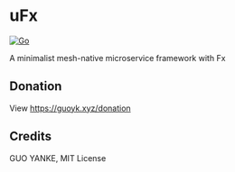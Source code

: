 # uFx

[![Go](https://github.com/guoyk93/ufx/actions/workflows/go.yml/badge.svg)](https://github.com/guoyk93/ufx/actions/workflows/go.yml)

A minimalist mesh-native microservice framework with Fx

## Donation

View https://guoyk.xyz/donation

## Credits

GUO YANKE, MIT License
